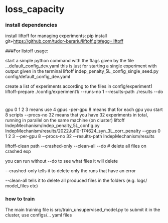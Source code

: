 # loss_capacity


### install dependencies
install liftoff for managing experiments:
pip install git+https://github.com/tudor-berariu/liftoff.git#egg=liftoff

###For listoff usage: 

start a simple python command with the flags given by the file ...default_config_dev.yaml
this is just for starting a single experiment with output given in the terminal
liftoff indep_penalty_5L_config_single_seed.py config/default_config_dev.yaml

create a list of experiments according to the files in config/experiment1
liftoff-prepare ./config/experiment1/ --runs-no 1 --results-path ./results --do


#
gpu 0 1 2 3 means use 4 gpus
-per-gpu 8 means that for each gpu you start 8 scripts
--procs-no 32 means that you have 32 experiments in total, running in parallel on the same machine (on cluster)
liftoff IndepMechanism/indep_penalty_5L_config.py IndepMechanism/results/2022Jul10-174624_syn_3L_corr_penalty --gpus 0 1 2 3 --per-gpu 8 --procs-no 32 --results-path IndepMechanism/results

liftoff-clean path --crashed-only --clean-all --do # delete all files on crashed exp

you can run without --do to see what files it will delete

--crashed-only  tells it to delete only the runs that have an error

--clean-all tells it to delete all produced files in the folders (e.g. logs/ model_files etc)

### how to train
The main training file is src/train_unsupervised_model.py
to submit it in the cluster, use configs/... yaml files
